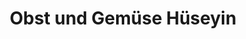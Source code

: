 ---
title: "Obst und Gemüse Hüseyin"
url: /fuerth/obst-und-gemuese-hueseyin/
shop: Gemüse & Obst
---